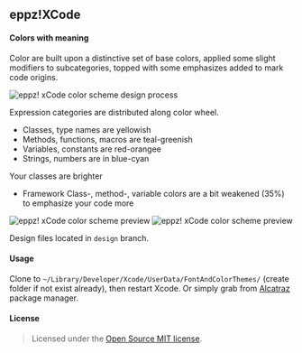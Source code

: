 ## eppz!XCode

#### Colors with meaning

Color are built upon a distinctive set of base colors, applied some slight modifiers to subcategories, topped with some emphasizes added to mark code origins.

![eppz! xCode color scheme design process](https://raw.github.com/eppz/eppz-xCode/design/eppz!xCode_color_scheme_process.gif)

Expression categories are distributed along color wheel.
+ Classes, type names are yellowish
+ Methods, functions, macros are teal-greenish
+ Variables, constants are red-orangee
+ Strings, numbers are in blue-cyan

Your classes are brighter
+ Framework Class-, method-, variable colors are a bit weakened (35%) to emphasize your code more

![eppz! xCode color scheme preview](https://raw.github.com/eppz/eppz-xCode/design/eppz!xCode_color_scheme_preview.png)
![eppz! xCode color scheme preview](https://raw.github.com/eppz/eppz-xCode/design/_previews/eppz!xCode_color_scheme_declarations.jpg)

Design files located in `design` branch.

#### Usage
Clone to `~/Library/Developer/Xcode/UserData/FontAndColorThemes/` (create folder if not exist already), then restart Xcode. Or simply grab from [Alcatraz](http://alcatraz.io) package manager.

#### License
> Licensed under the [Open Source MIT license](http://en.wikipedia.org/wiki/MIT_License).

